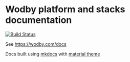 # Wodby platform and stacks documentation

[![Build Status](https://travis-ci.org/wodby/docs.svg?branch=master)](https://travis-ci.org/wodby/docs)

See https://wodby.com/docs

Docs built using [mkdocs](http://www.mkdocs.org) with [material theme](https://github.com/squidfunk/mkdocs-material)
